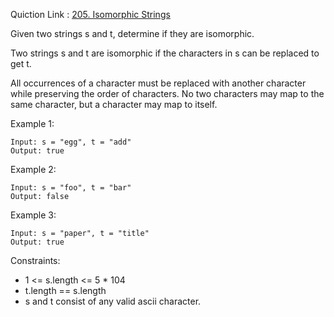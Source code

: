 Quiction Link : [205. Isomorphic Strings](https://leetcode.com/problems/isomorphic-strings/?envType=study-plan&id=level-1)

Given two strings s and t, determine if they are isomorphic.

Two strings s and t are isomorphic if the characters in s can be replaced to get t.

All occurrences of a character must be replaced with another character while preserving the order of characters. No two characters may map to the same character, but a character may map to itself.

 

Example 1:
```
Input: s = "egg", t = "add"
Output: true
```
Example 2:
```
Input: s = "foo", t = "bar"
Output: false
```
Example 3:
```
Input: s = "paper", t = "title"
Output: true
``` 

Constraints:

* 1 <= s.length <= 5 * 104
* t.length == s.length
* s and t consist of any valid ascii character.